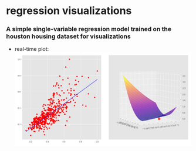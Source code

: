 # regression visualizations

### A simple single-variable regression model trained on the houston housing dataset for visualizations

- real-time plot:
![example_plot1](plots/final_plot.png)

